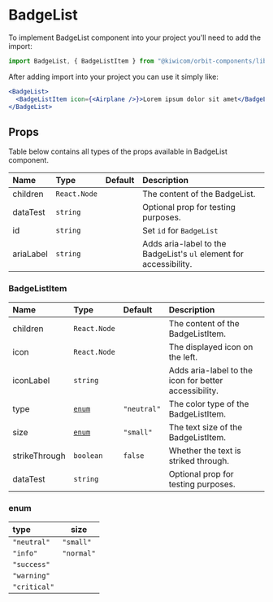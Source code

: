 # BadgeList

To implement BadgeList component into your project you'll need to add the import:

```jsx
import BadgeList, { BadgeListItem } from "@kiwicom/orbit-components/lib/BadgeList";
```

After adding import into your project you can use it simply like:

```jsx
<BadgeList>
  <BadgeListItem icon={<Airplane />}>Lorem ipsum dolor sit amet</BadgeListItem>
</BadgeList>
```

## Props

Table below contains all types of the props available in BadgeList component.

| Name      | Type                  | Default | Description                                                        |
| :-------- | :-------------------- | :------ | :----------------------------------------------------------------- |
| children  | `React.Node`          |         | The content of the BadgeList.                                      |
| dataTest  | `string`              |         | Optional prop for testing purposes.                                |
| id        | `string`              |         | Set `id` for `BadgeList`                                           |
| ariaLabel | `string`              |         | Adds aria-label to the BadgeList's `ul` element for accessibility. |

### BadgeListItem

| Name          | Type            | Default     | Description                                           |
| :------------ | :-------------- | :---------- | :---------------------------------------------------- |
| children      | `React.Node`    |             | The content of the BadgeListItem.                     |
| icon          | `React.Node`    |             | The displayed icon on the left.                       |
| iconLabel     | `string`        |             | Adds aria-label to the icon for better accessibility. |
| type          | [`enum`](#enum) | `"neutral"` | The color type of the BadgeListItem.                  |
| size          | [`enum`](#enum) | `"small"`   | The text size of the BadgeListItem.                   |
| strikeThrough | `boolean`       | `false`     | Whether the text is striked through.                  |
| dataTest      | `string`        |             | Optional prop for testing purposes.                   |

### enum

| type         | size       |
| :----------- | ---------- |
| `"neutral"`  | `"small"`  |
| `"info"`     | `"normal"` |
| `"success"`  |            |
| `"warning"`  |            |
| `"critical"` |            |
